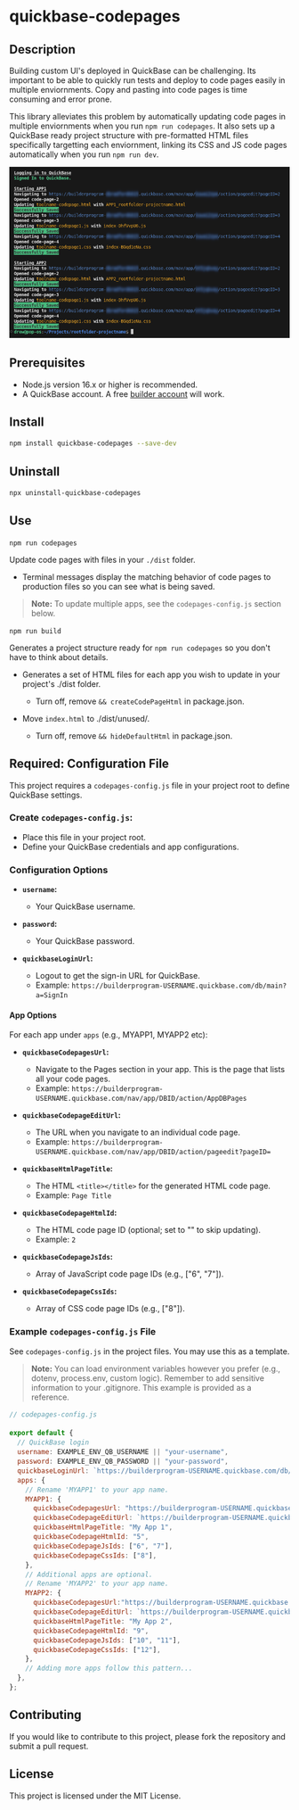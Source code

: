 # quickbase-codepages

## Description

Building custom UI's deployed in QuickBase can be challenging. Its important to be able to quickly run tests and deploy to code pages easily in multiple enviornments. Copy and pasting into code pages is time consuming and error prone.

This library alleviates this problem by automatically updating code pages in multiple enviornments when you run `npm run codepages`. It also sets up a QuickBase ready project structure with pre-formatted HTML files specifically targetting each enviornment, linking its CSS and JS code pages automatically when you run `npm run dev`.

![Copy code page in the terminal](copyExample.png)

## Prerequisites

- Node.js version 16.x or higher is recommended.
- A QuickBase account. A free [builder account](https://www.quickbase.com/builder-program) will work.

## Install

```bash
npm install quickbase-codepages --save-dev
```

## Uninstall

```bash
npx uninstall-quickbase-codepages
```

## Use

`npm run codepages`

Update code pages with files in your `./dist` folder.

- Terminal messages display the matching behavior of code pages to production files so you can see what is being saved.

> **Note:** To update multiple apps, see the `codepages-config.js` section below.

`npm run build`

Generates a project structure ready for `npm run codepages` so you don't have to think about details.

- Generates a set of HTML files for each app you wish to update in your project's ./dist folder.

  - Turn off, remove `&& createCodePageHtml` in package.json.

- Move `index.html` to ./dist/unused/.

  - Turn off, remove `&& hideDefaultHtml` in package.json.

## Required: Configuration File

This project requires a `codepages-config.js` file in your project root to define QuickBase settings.

### Create `codepages-config.js`:

- Place this file in your project root.
- Define your QuickBase credentials and app configurations.

### Configuration Options

- **`username`:**

  - Your QuickBase username.

- **`password`:**

  - Your QuickBase password.

- **`quickbaseLoginUrl`:**

  - Logout to get the sign-in URL for QuickBase.
  - Example: `https://builderprogram-USERNAME.quickbase.com/db/main?a=SignIn`

#### App Options

For each app under `apps` (e.g., MYAPP1, MYAPP2 etc):

- **`quickbaseCodepagesUrl`:**

  - Navigate to the Pages section in your app. This is the page that lists all your code pages.
  - Example: `https://builderprogram-USERNAME.quickbase.com/nav/app/DBID/action/AppDBPages`

- **`quickbaseCodepageEditUrl`:**

  - The URL when you navigate to an individual code page.
  - Example: `https://builderprogram-USERNAME.quickbase.com/nav/app/DBID/action/pageedit?pageID=`

- **`quickbaseHtmlPageTitle`:**

  - The HTML `<title></title>` for the generated HTML code page.
  - Example: `Page Title`

- **`quickbaseCodepageHtmlId`:**

  - The HTML code page ID (optional; set to "" to skip updating).
  - Example: `2`

- **`quickbaseCodepageJsIds`:**

  - Array of JavaScript code page IDs (e.g., ["6", "7"]).

- **`quickbaseCodepageCssIds`:**

  - Array of CSS code page IDs (e.g., ["8"]).

### Example `codepages-config.js` File

See `codepages-config.js` in the project files. You may use this as a template.

> **Note:** You can load environment variables however you prefer (e.g., dotenv, process.env, custom logic). Remember to add sensitive information to your .gitignore. This example is provided as a reference.

```javascript
// codepages-config.js

export default {
  // QuickBase login
  username: EXAMPLE_ENV_QB_USERNAME || "your-username",
  password: EXAMPLE_ENV_QB_PASSWORD || "your-password",
  quickbaseLoginUrl: `https://builderprogram-USERNAME.quickbase.com/db/main?a=SignIn`
  apps: {
    // Rename 'MYAPP1' to your app name.
    MYAPP1: {
      quickbaseCodepagesUrl: "https://builderprogram-USERNAME.quickbase.com/nav/app/DBID/action/AppDBPages"
      quickbaseCodepageEditUrl: `https://builderprogram-USERNAME.quickbase.com/nav/app/DBID/action/pageedit?pageID=`
      quickbaseHtmlPageTitle: "My App 1",
      quickbaseCodepageHtmlId: "5",
      quickbaseCodepageJsIds: ["6", "7"],
      quickbaseCodepageCssIds: ["8"],
    },
    // Additional apps are optional.
    // Rename 'MYAPP2' to your app name.
    MYAPP2: {
      quickbaseCodepagesUrl:"https://builderprogram-USERNAME.quickbase.com/nav/app/DBID/action/AppDBPages"
      quickbaseCodepageEditUrl: `https://builderprogram-USERNAME.quickbase.com/nav/app/DBID/action/pageedit?pageID=`
      quickbaseHtmlPageTitle: "My App 2",
      quickbaseCodepageHtmlId: "9",
      quickbaseCodepageJsIds: ["10", "11"],
      quickbaseCodepageCssIds: ["12"],
    },
    // Adding more apps follow this pattern...
  },
};
```

## Contributing

If you would like to contribute to this project, please fork the repository and submit a pull request.

## License

This project is licensed under the MIT License.

